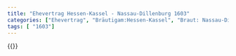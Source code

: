 ```yaml
---
title: "Ehevertrag Hessen-Kassel - Nassau-Dillenburg 1603"
categories: ["Ehevertrag", "Bräutigam:Hessen-Kassel", "Braut: Nassau-Dillenburg", "Eheschließung vollzogen?:Ja", "verschiedenkonfessionelle Ehe?:Nein", "Dynastie Bräutigam:Hessen (Kassel)", "Akteur Bräutigam:Hessen (Kassel)", "Akteur Braut:Savoyen", "Textbezug?:nein", "Ständisch?:nein", "Ratifikation?:nein", "Sonstiges?:nein", "Bräutigam:Hessen-Kassel", "Braut: Nassau-Dillenburg"]
tags: [ "1603"]
---
```

<!--more-->
{{<v180>}}